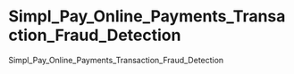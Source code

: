 # Simpl_Pay_Online_Payments_Transaction_Fraud_Detection
Simpl_Pay_Online_Payments_Transaction_Fraud_Detection
